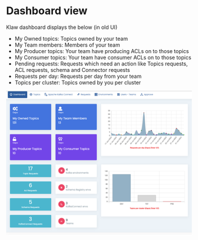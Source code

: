 # Dashboard view

Klaw dashboard displays the below (in old UI)

- My Owned topics: Topics owned by your team
- My Team members: Members of your team
- My Producer topics: Your team have producing ACLs on to those topics
- My Consumer topics: Your team have consumer ACLs on to those topics
- Pending requests: Requests which need an action like Topics requests, ACL requests, schema and Connector requests
- Requests per day: Requests per day from your team
- Topics per cluster: Topics owned by you per cluster

![image](../../static/images/dashboard.png)
